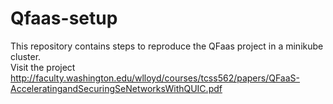 # Qfaas-setup

This repository contains steps to reproduce the QFaas project in a minikube cluster. <br/>
Visit the project http://faculty.washington.edu/wlloyd/courses/tcss562/papers/QFaaS-AcceleratingandSecuringSeNetworksWithQUIC.pdf 
